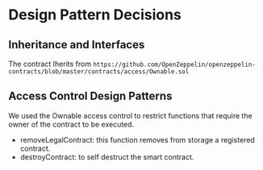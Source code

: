 # Design Pattern Decisions

## Inheritance and Interfaces
The contract Iherits from `https://github.com/OpenZeppelin/openzeppelin-contracts/blob/master/contracts/access/Ownable.sol`

## Access Control Design Patterns
We used the Ownable access control to restrict functions that require the owner of the contract to be executed.
- removeLegalContract: this function removes from storage a registered contract.
- destroyContract: to self destruct the smart contract.
